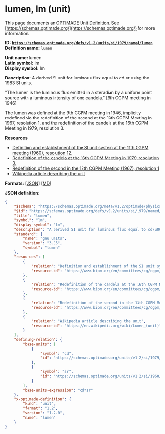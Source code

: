 # lumen, lm (unit)

This page documents an [OPTIMADE](https://www.optimade.org/) [Unit Definition](https://schemas.optimade.org/#definitions). See [https://schemas.optimade.org/](https://schemas.optimade.org/) for more information.

**ID: [`https://schemas.optimade.org/defs/v1.2/units/si/1979/named/lumen`](https://schemas.optimade.org/defs/v1.2/units/si/1979/named/lumen)**  
**Definition name:** `lumen`

**Unit name:** lumen  
**Latin symbol:** lm  
**Display symbol:** lm  
  
**Description:** A derived SI unit for luminous flux equal to cd·sr using the 1983 SI units.

"The lumen is the luminous flux emitted in a steradian by a uniform point source with a luminous intensity of one candela." [9th CGPM meeting in 1946]

The lumen was defined at the 9th CGPM meeting in 1946, implicitly redefined via the redefinition of the second at the 13th CGPM Meeting in 1967, resolution 1, and the redefinition of the candela at the 16th CGPM Meeting in 1979, resolution 3.

**Resources:**

- [Definition and establishment of the SI unit system at the 11th CGPM meeting (1960), resolution 12.](https://www.bipm.org/en/committees/cg/cgpm/11-1960/resolution-12)
- [Redefinition of the candela at the 16th CGPM Meeting in 1979, resolution 3.](https://www.bipm.org/en/committees/cg/cgpm/16-1979/resolution-3)
- [Redefinition of the second in the 13th CGPM Meeting (1967), resolution 1](https://www.bipm.org/en/committees/cg/cgpm/13-1967/resolution-1)
- [Wikipedia article describing the unit](https://en.wikipedia.org/wiki/Lumen_(unit))


**Formats:** [[JSON](lumen.json)] [[MD](lumen.md)]

**JSON definition:**

``` json
{
    "$schema": "https://schemas.optimade.org/meta/v1.2/optimade/physical_unit_definition.md",
    "$id": "https://schemas.optimade.org/defs/v1.2/units/si/1979/named/lumen",
    "title": "lumen",
    "symbol": "lm",
    "display-symbol": "lm",
    "description": "A derived SI unit for luminous flux equal to cd\u00b7sr using the 1983 SI units.\n\n\"The lumen is the luminous flux emitted in a steradian by a uniform point source with a luminous intensity of one candela.\" [9th CGPM meeting in 1946]\n\nThe lumen was defined at the 9th CGPM meeting in 1946, implicitly redefined via the redefinition of the second at the 13th CGPM Meeting in 1967, resolution 1, and the redefinition of the candela at the 16th CGPM Meeting in 1979, resolution 3.",
    "standard": {
        "name": "gnu units",
        "version": "3.15",
        "symbol": "lumen"
    },
    "resources": [
        {
            "relation": "Definition and establishment of the SI unit system at the 11th CGPM meeting (1960), resolution 12.",
            "resource-id": "https://www.bipm.org/en/committees/cg/cgpm/11-1960/resolution-12"
        },
        {
            "relation": "Redefinition of the candela at the 16th CGPM Meeting in 1979, resolution 3.",
            "resource-id": "https://www.bipm.org/en/committees/cg/cgpm/16-1979/resolution-3"
        },
        {
            "relation": "Redefinition of the second in the 13th CGPM Meeting (1967), resolution 1",
            "resource-id": "https://www.bipm.org/en/committees/cg/cgpm/13-1967/resolution-1"
        },
        {
            "relation": "Wikipedia article describing the unit",
            "resource-id": "https://en.wikipedia.org/wiki/Lumen_(unit)"
        }
    ],
    "defining-relation": {
        "base-units": [
            {
                "symbol": "cd",
                "id": "https://schemas.optimade.org/units/v1.2/si/1979/base/candela"
            },
            {
                "symbol": "sr",
                "id": "https://schemas.optimade.org/units/v1.2/si/1960/supplementary/steradian"
            }
        ],
        "base-units-expression": "cd*sr"
    },
    "x-optimade-definition": {
        "kind": "unit",
        "format": "1.2",
        "version": "1.2.0",
        "name": "lumen"
    }
}
```